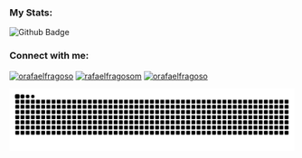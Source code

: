 ### My Stats:
![Github Badge](https://github-readme-stats.vercel.app/api?username=oduardu&show_icons=true&theme=dracula)

<h3 align="left">Connect with me:</h3>
<p align="left">
<a href="https://twitter.com/oduardu" target="blank"><img align="center" src="https://cdn.jsdelivr.net/gh/dmhendricks/signature-social-icons/icons/round-flat-filled/50px/twitter.png" alt="orafaelfragoso" height="30" width="30" /></a>
<a href="https://www.linkedin.com/in/eduardo-pazzini-zancanaro-053a88197/" target="blank"><img align="center" src="https://cdn.jsdelivr.net/gh/dmhendricks/signature-social-icons/icons/round-flat-filled/50px/linkedin.png" alt="rafaelfragosom" height="30" width="30" /></a>
<a href="https://instagram.com/oduardu" target="blank"><img align="center" src="https://cdn.jsdelivr.net/gh/dmhendricks/signature-social-icons/icons/round-flat-filled/50px/instagram.png" alt="orafaelfragoso" height="30" width="30" /></a>
</p>

 ![Snake animation](https://github.com/oduardu/oduardu/blob/output/github-contribution-grid-snake.svg)
